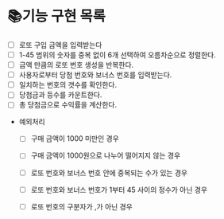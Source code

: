 # 📚기능 구현 목록
- [ ] 로또 구입 금액을 입력받는다
- [ ] 1-45 범위의 숫자를 중복 없이 6개 선택하여 오름차순으로 정렬한다.
- [ ] 금액 만큼의 로또 번호 생성을 반복한다.
- [ ] 사용자로부터 당첨 번호와 보너스 번호를 입력받는다.
- [ ] 일치하는 번호의 갯수를 확인한다.
- [ ] 당첨금과 등수를 카운트한다.
- [ ] 총 당첨금으로 수익률을 계산한다.

- 예외처리
    - [ ] 구매 금액이 1000 미만인 경우
    - [ ] 구매 금액이 1000원으로 나누어 떨어지지 않는 경우
    - [ ] 로또 번호와 보너스 번호 안에 중복되는 수가 있는 경우
    - [ ] 로또 번호와 보너스 번호가 1부터 45 사이의 정수가 아닌 경우
    - [ ] 로또 번호의 구분자가 ,가 아닌 경우

